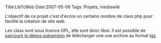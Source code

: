 Title:LibTcWeb
Date:2007-05-06
Tags: Projets,  mediawiki

L'objectif de ce projet c'est d'écrire un certains nombre de class php
pour facilité la création de site web.

Les class sont sous licence GPL, elle sont donc libre. Il est possible
de [parcourir le dépos
subversion](http://tcweb.org/websvn/listing.php?repname=libphp&path=%2F&sc=0)
de télécharger une une archive au format
[tgz](ftp://ftp.tcweb.org/pub/svn/libphp.tgz)

